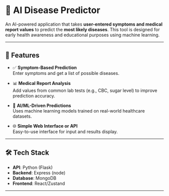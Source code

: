 # 🧠 AI Disease Predictor

An AI-powered application that takes **user-entered symptoms and medical report values** to predict the **most likely diseases**. This tool is designed for early health awareness and educational purposes using machine learning.

---

## 🚀 Features

- ✅ **Symptom-Based Prediction**  
  Enter symptoms and get a list of possible diseases.

- 📊 **Medical Report Analysis**  
  Add values from common lab tests (e.g., CBC, sugar level) to improve prediction accuracy.

- 🧠 **AI/ML-Driven Predictions**  
  Uses machine learning models trained on real-world healthcare datasets.

- 🌐 **Simple Web Interface or API**  
  Easy-to-use interface for input and results display.

---

## 🛠️ Tech Stack

- **API**: Python (Flask)
- **Backend**: Express (node)
- **Database**: MongoDB
- **Frontend**: React/Zustand

---

